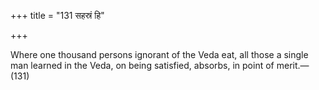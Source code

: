 +++
title = "131 सहस्रं हि"

+++

Where one thousand persons ignorant of the Veda eat, all those a single man learned in the Veda, on being satisfied, absorbs, in point of merit.—(131)